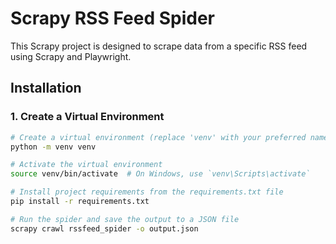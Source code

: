 # Scrapy RSS Feed Spider

This Scrapy project is designed to scrape data from a specific RSS feed using Scrapy and Playwright.

## Installation

### 1. Create a Virtual Environment

```bash
# Create a virtual environment (replace 'venv' with your preferred name)
python -m venv venv

# Activate the virtual environment
source venv/bin/activate  # On Windows, use `venv\Scripts\activate`

# Install project requirements from the requirements.txt file
pip install -r requirements.txt

# Run the spider and save the output to a JSON file
scrapy crawl rssfeed_spider -o output.json
